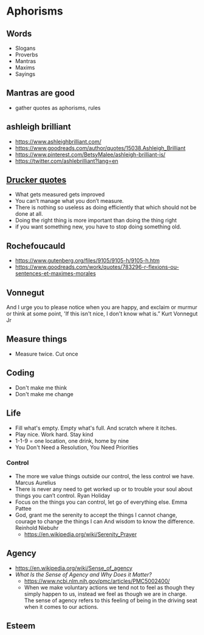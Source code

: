 # Aphorisms

## Words

* Slogans
* Proverbs
* Mantras
* Maxims
* Sayings


## Mantras are good

* gather quotes as aphorisms, rules

## ashleigh brilliant

* https://www.ashleighbrilliant.com/
* https://www.goodreads.com/author/quotes/15038.Ashleigh_Brilliant
* https://www.pinterest.com/BetsyMalee/ashleigh-brilliant-is/
* https://twitter.com/ashlebrilliant?lang=en


## [Drucker quotes]( https://succeedfeed.com/peter-drucker-quotes/ )

* What gets measured gets improved
* You can’t manage what you don’t measure.
* There is nothing so useless as doing efficiently that which should not be done at all.
* Doing the right thing is more important than doing the thing right
* if you want something new, you have to stop doing something old.

## Rochefoucauld

* https://www.gutenberg.org/files/9105/9105-h/9105-h.htm
* https://www.goodreads.com/work/quotes/783296-r-flexions-ou-sentences-et-maximes-morales


## Vonnegut

And I urge you to please notice when you are happy, and exclaim or murmur or think at some point, 'If this isn't nice, I don't know what is.” Kurt Vonnegut Jr

## Measure things

* Measure twice. Cut once


## Coding

* Don't make me think
* Don't make me change


## Life

* Fill what's empty. Empty what's full. And scratch where it itches.
* Play nice. Work hard. Stay kind
* 1-1-9 = one location, one drink, home by nine
* You Don't Need a Resolution, You Need Priorities


### Control

* The more we value things outside our control, the less control we have. Marcus Aurelius
* There is never any need to get worked up or to trouble your soul about things you can’t control. Ryan Holiday
* Focus on the things you can control, let go of everything else. Emma Pattee
* God, grant me the serenity to accept the things I cannot change, courage to change the things I can And wisdom to know the difference. Reinhold Niebuhr
    * https://en.wikipedia.org/wiki/Serenity_Prayer


## Agency

* https://en.wikipedia.org/wiki/Sense_of_agency
* _What Is the Sense of Agency and Why Does it Matter?_
	* https://www.ncbi.nlm.nih.gov/pmc/articles/PMC5002400/
	* When we make voluntary actions we tend not to feel as though they simply happen to us, instead we feel as though we are in charge. The sense of agency refers to this feeling of being in the driving seat when it comes to our actions.

## Esteem

